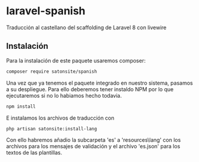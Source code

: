 # laravel-spanish
Traducción al castellano del scaffolding de Laravel 8 con livewire

## Instalación

Para la instalación de este paquete usaremos composer:

```bash
composer require satonsite/spanish
```

Una vez que ya tenemos el paquete integrado en nuestro sistema, pasamos a su despliegue. Para ello deberemos tener instaldo NPM por lo que ejecutaremos si no lo habiamos hecho todavia.

```bash
npm install
```

E instalamos los archivos de traducción con

```bash
php artisan satonsite:install-lang
```

Con ello habremos añadio la subcarpeta 'es' a 'resources\lang' con los archivos para los mensajes de validación y el archivo 'es.json' para los textos de las plantillas.
